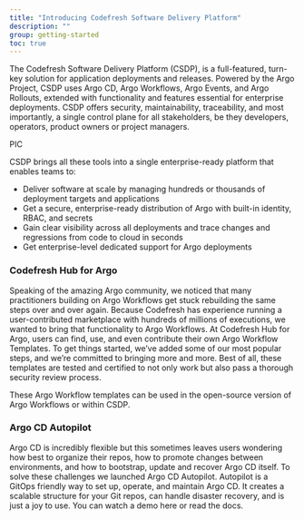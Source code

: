 ```yaml
---
title: "Introducing Codefresh Software Delivery Platform"
description: ""
group: getting-started
toc: true
---
```



The Codefresh Software Delivery Platform (CSDP), is a full-featured, turn-key solution for application deployments and releases. Powered by the Argo Project, CSDP uses Argo CD, Argo Workflows, Argo Events, and Argo Rollouts, extended with functionality and features essential for enterprise deployments. CSDP offers security, maintainability, traceability, and most importantly, a single control plane for all stakeholders, be they developers, operators, product owners or project managers. 

PIC

CSDP brings all these tools into a single enterprise-ready platform that enables teams to:

* Deliver software at scale by managing hundreds or thousands of deployment targets and applications
* Get a secure, enterprise-ready distribution of Argo with built-in identity, RBAC, and secrets
* Gain clear visibility across all deployments and trace changes and regressions from code to cloud in seconds
* Get enterprise-level dedicated support for Argo deployments

### Codefresh Hub for Argo
Speaking of the amazing Argo community, we noticed that many practitioners building on Argo Workflows get stuck rebuilding the same steps over and over again. Because Codefresh has experience running a user-contributed marketplace with hundreds of millions of executions, we wanted to bring that functionality to Argo Workflows. At Codefresh Hub for Argo, users can find, use, and even contribute their own Argo Workflow Templates. To get things started, we’ve added some of our most popular steps, and we’re committed to bringing more and more. Best of all, these templates are tested and certified to not only work but also pass a thorough security review process.

These Argo Workflow templates can be used in the open-source version of Argo Workflows or within CSDP.

### Argo CD Autopilot
Argo CD is incredibly flexible but this sometimes leaves users wondering how best to organize their repos, how to promote changes between environments, and how to bootstrap, update and recover Argo CD itself. To solve these challenges we launched Argo CD Autopilot. Autopilot is a GitOps friendly way to set up, operate, and maintain Argo CD. It creates a scalable structure for your Git repos, can handle disaster recovery, and is just a joy to use. You can watch a demo here or read the docs.